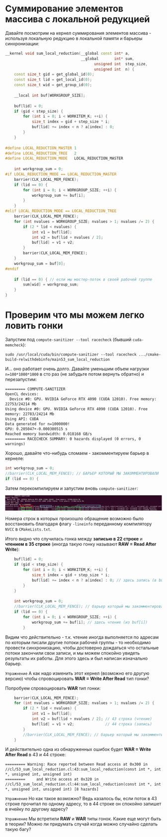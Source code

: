 Суммирование элементов массива с локальной редукцией
=========

Давайте посмотрим на кернел суммирования элементов массива - используя локальную редукцию в локальной памяти и барьеры синхронизации:

```c++
__kernel void sum_local_reduction(__global const int* a,
                                  __global       int* sum,
                                        unsigned int  step_size,
                                        unsigned int  n) {
    const size_t gid = get_global_id(0);
    const size_t lid = get_local_id(0);
    const size_t wid = get_group_id(0);

    __local int buf[WORKGROUP_SIZE];

    buf[lid] = 0;
    if (gid < step_size) {
        for (int i = 0; i < WORKITEM_K; ++i) {
            size_t index = gid + step_size * i;
            buf[lid] += index < n ? a[index] : 0;
        }
    }

#define LOCAL_REDUCTION_MASTER 1
#define LOCAL_REDUCTION_TREE   2
#define LOCAL_REDUCTION_MODE   LOCAL_REDUCTION_MASTER

    int workgroup_sum = 0;
#if LOCAL_REDUCTION_MODE == LOCAL_REDUCTION_MASTER
    barrier(CLK_LOCAL_MEM_FENCE);
    if (lid == 0) {
        for (int i = 0; i < WORKGROUP_SIZE; ++i) {
            workgroup_sum += buf[i];
        }
    }
#elif LOCAL_REDUCTION_MODE == LOCAL_REDUCTION_TREE
    barrier(CLK_LOCAL_MEM_FENCE);
    for (int nvalues = WORKGROUP_SIZE; nvalues > 1; nvalues /= 2) {
        if (2 * lid < nvalues) {
            int v1 = buf[lid];
            int v2 = buf[lid + nvalues / 2];
            buf[lid] = v1 + v2;
        }
        barrier(CLK_LOCAL_MEM_FENCE);
    }
    workgroup_sum = buf[0];
#endif

    if (lid == 0) { // если мы мастер-поток в своей рабочей группе
        sum[wid] = workgroup_sum;
    }
}
```

Проверим что мы можем легко ловить гонки
=========

Запустим под ```compute-sanitizer --tool racecheck``` (бывший ```cuda-memcheck```):

```
sudo /usr/local/cuda/bin/compute-sanitizer --tool racecheck .../cmake-build-relwithdebinfo/main53_sum_local_reduction
```

И... оно работает очень долго. Давайте уменьшим объем нагрузки ```n=100*1000*1000``` в сто раз (не забудьте потом вернуть обратно) и перезапустим:

```
========= COMPUTE-SANITIZER
OpenCL devices:
  Device #0: GPU. NVIDIA GeForce RTX 4090 (CUDA 12010). Free memory: 22753/24214 Mb
Using device #0: GPU. NVIDIA GeForce RTX 4090 (CUDA 12010). Free memory: 22783/24214 Mb
Using API: CUDA
Data generated for n=1000000!
GPU: 0.205047+-0.000380515 s
Reached memory bandwidth: 0.018168 GB/s
========= RACECHECK SUMMARY: 0 hazards displayed (0 errors, 0 warnings)
```

Хорошо, давайте что-нибудь сломаем - закомментируем барьер в кернеле:

```c++
int workgroup_sum = 0;
//barrier(CLK_LOCAL_MEM_FENCE); // БАРЬЕР КОТОРЫЙ МЫ ЗАКОММЕНТИРОВАЛИ
if (lid == 0) {
```

Затем перекомпилируем и запустим вновь ```compute-sanitizer```:

![NVIDIA Nsight Compute example of race condition](/docs/images/nvc_sum_shared_example_of_race_condition.png?raw=true)

Номера строк в которых произошло обращение возможно было восстановить благодаря флагу ```-lineinfo``` переданному компилятору ```NVCC``` в ```CMakeLists.txt```.

Итого видно что случилась гонка между **записью в 22 строке** и **чтением в 35 строке** (иногда такую гонку называют **RAW = Read After Write**):

```c++
    buf[lid] = 0;
    if (gid < step_size) {
        for (int i = 0; i < WORKITEM_K; ++i) {
            size_t index = gid + step_size * i;
            buf[lid] += index < n ? a[index] : 0; // здесь запись (в buf[lid])
        }
    }

    int workgroup_sum = 0;
    //barrier(CLK_LOCAL_MEM_FENCE); // барьер который мы закомментировали
    if (lid == 0) {
        for (int i = 0; i < WORKGROUP_SIZE; ++i) {
            workgroup_sum += buf[i]; // здесь чтение (из buf[i])
        }
```

Видим что действительно - т.к. чтение иногда выполняется по адресам по которым писали другие потоки рабочей группы - то необходимо провести синхронизацию, чтобы достоверно дождаться что остальные потоки закончили свои записи, и мы можем спокойно увидеть результаты их работы. Для этого здесь и был написан изначально барьер.

```Упражнение``` А как надо изменить этот кернел (возможно его другую версию) чтобы спровоцировать **WAR = Write After Read** тип гонки?

Попробуем спровоцировать **WAR** тип гонки:

```c++
    barrier(CLK_LOCAL_MEM_FENCE);
    for (int nvalues = WORKGROUP_SIZE; nvalues > 1; nvalues /= 2) {
        if (2 * lid < nvalues) {
            int v1 = buf[lid];
            int v2 = buf[lid + nvalues / 2]; // 43 строка (чтение)
            buf[lid] = v1 + v2;              // 44 строка (запись)
        }
        //barrier(CLK_LOCAL_MEM_FENCE); // барьер который мы закомментировали
    }
```

И действительно одна из обнаруженных ошибок будет **WAR = Write After Read** в 43 и 44 строке:

```
========= Warning: Race reported between Read access at 0x300 in //cl/53_sum_local_reduction.cl:43:sum_local_reduction(const int *, int *, unsigned int, unsigned int)
=========     and Write access at 0x320 in //cl/53_sum_local_reduction.cl:44:sum_local_reduction(const int *, int *, unsigned int, unsigned int) [8 hazards]
```

```Упражнение``` Но как такое возможно? Ведь казалось бы, если поток в 43 строке прочитал по одному адресу, то в 44 строке он спокойно запишет в ячейку по другому адресу?

```Упражнение``` Мы встретили **RAW** и **WAR** типы гонок. Какие еще могут быть в теории? Можно ли придумать случай когда можно случайно сделать такую багу?
